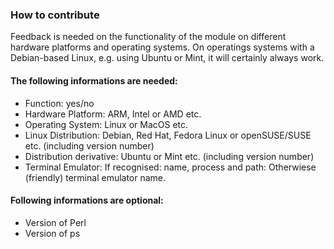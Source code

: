 <h3>How to contribute</h3>

<p>Feedback is needed on the functionality of the module on different
hardware platforms and operating systems. On operatings systems with 
a Debian-based Linux, e.g. using Ubuntu or Mint, it will certainly
always work.</p>

<h4>The following informations are needed:</h4>

<ul>
<li>Function: yes/no</li>
<li>Hardware Platform: ARM, Intel or AMD etc.</li>
<li>Operating System: Linux or MacOS etc.</li>
<li>Linux Distribution: Debian, Red Hat, Fedora Linux or  openSUSE/SUSE etc. (including version number)</li>
<li>Distribution derivative: Ubuntu or Mint etc. (including version number)</li>
<li>Terminal Emulator: If recognised: name, process and path: Otherwiese (friendly) terminal emulator name.</li>
</ul>

<h4>Following informations are optional:</h4>

<ul>
<li>Version of Perl</li>
<li>Version of ps</li>
</ul>
